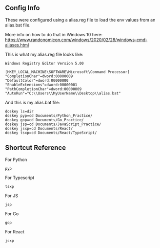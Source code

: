 ## Config Info

These were configured using a alias.reg file to load the env values from an alias.bat file.

More info on how to do that in Windows 10 here: https://www.randonomicon.com/windows/2020/02/28/windows-cmd-aliases.html

This is what my alias.reg file looks like:

```
Windows Registry Editor Version 5.00

[HKEY_LOCAL_MACHINE\SOFTWARE\Microsoft\Command Processor]
"CompletionChar"=dword:00000009
"DefaultColor"=dword:00000000
"EnableExtensions"=dword:00000001
"PathCompletionChar"=dword:00000009
"AutoRun"="C:\\Users\\MyUserName\\Desktop\\alias.bat"
```

And this is my alias.bat file:
```
doskey ls=dir
doskey pyp=cd Documents/Python_Practice/
doskey gop=cd Documents/Go_Practice/
doskey jsp=cd Documents/JavaScript_Practice/
doskey jsxp=cd Documents/React/
doskey tsxp=cd Documents/React/TypeScript/
```

## Shortcut Reference

For Python
```
pyp
```
  
For Typescript
```
tsxp
```
  
For JS
```
jsp
```

For Go
```
gop
```

For React
```
jsxp
```
